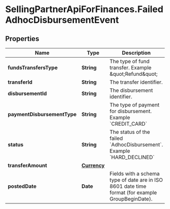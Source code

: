 # SellingPartnerApiForFinances.FailedAdhocDisbursementEvent

## Properties

Name | Type | Description | Notes
------------ | ------------- | ------------- | -------------
**fundsTransfersType** | **String** | The type of fund transfer.   Example \&quot;Refund\&quot; | [optional] 
**transferId** | **String** | The transfer identifier. | [optional] 
**disbursementId** | **String** | The disbursement identifier. | [optional] 
**paymentDisbursementType** | **String** | The type of payment for disbursement.   Example &#x60;CREDIT_CARD&#x60; | [optional] 
**status** | **String** | The status of the failed &#x60;AdhocDisbursement&#x60;.   Example &#x60;HARD_DECLINED&#x60; | [optional] 
**transferAmount** | [**Currency**](Currency.md) |  | [optional] 
**postedDate** | **Date** | Fields with a schema type of date are in ISO 8601 date time format (for example GroupBeginDate). | [optional] 


